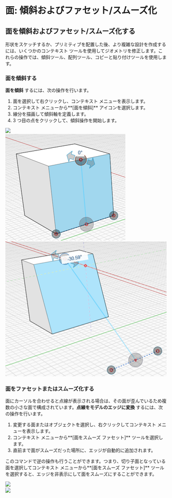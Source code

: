# 面: 傾斜およびファセット/スムーズ化

## 面を傾斜およびファセット/スムーズ化する

形状をスケッチするか、プリミティブを配置した後、より複雑な設計を作成するには、いくつかのコンテキスト ツールを使用してジオメトリを修正します。これらの操作では、傾斜ツール、配列ツール、コピーと貼り付けツールを使用します。

### 面を傾斜する

**面を傾斜** するには、次の操作を行います。

1. 面を選択して右クリックし、コンテキスト メニューを表示します。&#x20;
2. コンテキスト メニューから**[面を傾斜]** アイコンを選択します。
3. 線分を描画して傾斜軸を定義します。&#x20;
4. 3 つ目の点をクリックして、傾斜操作を開始します。

![](<../.gitbook/assets/tilt\_face (1).png>)\
![](../.gitbook/assets/tilt2.png)\
![](../.gitbook/assets/tilt3.png)

### 面をファセットまたはスムーズ化する

面にカーソルを合わせると点線が表示される場合は、その面が歪んでいるため複数の小さな面で構成されています。**点線をモデルのエッジに変換** するには、次の操作を行います。

1. 変更する面またはオブジェクトを選択し、右クリックしてコンテキスト メニューを表示します。&#x20;
2. コンテキスト メニューから**[面をスムーズ ファセット]** ツールを選択します。&#x20;
3. 直前まで面がスムーズだった場所に、エッジが自動的に追加されます。&#x20;

このコマンドで逆の操作も行うことができます。つまり、切り子面となっている面を選択してコンテキスト メニューから**[面をスムーズ ファセット]** ツールを選択すると、エッジを非表示にして面をスムーズにすることができます。

![](../.gitbook/assets/smooth\_face.png)\
![](../.gitbook/assets/smoothed\_face.png)
